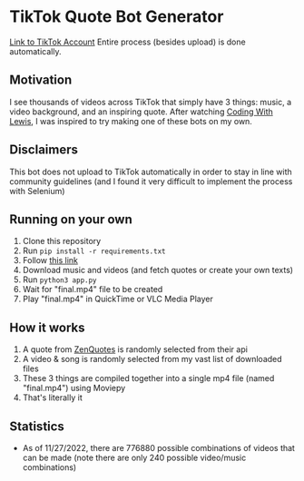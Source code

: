 # TikTok Quote Bot Generator

[Link to TikTok Account](https://www.tiktok.com/@liaozhuzhu?lang=en)
Entire process (besides upload) is done automatically.

## Motivation

I see thousands of videos across TikTok that simply have 3 things: music, a video background, and an inspiring quote. After watching [Coding With Lewis](https://www.youtube.com/watch?v=3gjcY_00U1w),
I was inspired to try making one of these bots on my own.

## Disclaimers

This bot does not upload to TikTok automatically in order to stay in line with community guidelines (and I found it very difficult to implement the process with Selenium)

## Running on your own

1. Clone this repository
2. Run `pip install -r requirements.txt`
3. Follow [this link](https://www.imagemagick.org/script/download.php)
4. Download music and videos (and fetch quotes or create your own texts)
5. Run `python3 app.py`
6. Wait for "final.mp4" file to be created
7. Play "final.mp4" in QuickTime or VLC Media Player

## How it works

1. A quote from [ZenQuotes](https://zenquotes.io/api) is randomly selected from their api
2. A video & song is randomly selected from my vast list of downloaded files
3. These 3 things are compiled together into a single mp4 file (named "final.mp4") using Moviepy
4. That's literally it

## Statistics

- As of 11/27/2022, there are 776880 possible combinations of videos that can be made (note there are only 240 possible video/music combinations)